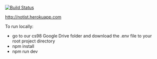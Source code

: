 [![Build Status](https://travis-ci.org/Notist/notist.svg?branch=master)](https://travis-ci.org/Notist/notist)

http://notist.herokuapp.com

To run locally:
* go to our cs98 Google Drive folder and download the .env file to your root project directory
* npm install
* npm run dev
